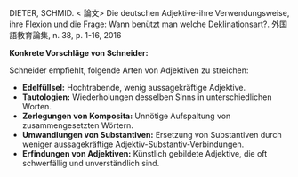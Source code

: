DIETER, SCHMID. < 論文> Die deutschen Adjektive-ihre Verwendungsweise, ihre Flexion und die Frage: Wann benützt man welche Deklinationsart?. 外国語教育論集, n. 38, p. 1-16, 2016

**Konkrete Vorschläge von Schneider:**

Schneider empfiehlt, folgende Arten von Adjektiven zu streichen:

* **Edelfüllsel:** Hochtrabende, wenig aussagekräftige Adjektive.
* **Tautologien:** Wiederholungen desselben Sinns in unterschiedlichen Worten.
* **Zerlegungen von Komposita:** Unnötige Aufspaltung von zusammengesetzten Wörtern.
* **Umwandlungen von Substantiven:** Ersetzung von Substantiven durch weniger aussagekräftige Adjektiv-Substantiv-Verbindungen.
* **Erfindungen von Adjektiven:** Künstlich gebildete Adjektive, die oft schwerfällig und unverständlich sind.